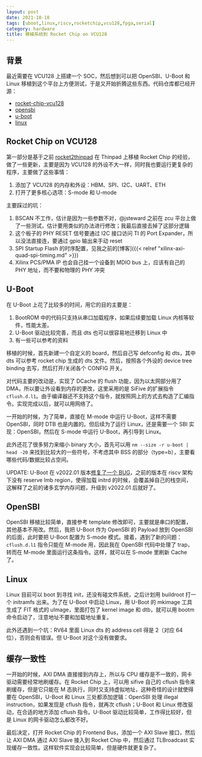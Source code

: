 ```yaml
---
layout: post
date: 2021-10-18
tags: [uboot,linux,riscv,rocketchip,vcu128,fpga,serial]
category: hardware
title: 移植系统到 Rocket Chip on VCU128
---
```


## 背景

最近需要在 VCU128 上搭建一个 SOC，然后想到可以把 OpenSBI、U-Boot 和 Linux 移植到这个平台上方便测试，于是又开始折腾这些东西。代码仓库都已经开源：

- [rocket-chip-vcu128](https://github.com/jiegec/rocket-chip-vcu128)
- [opensbi](https://github.com/jiegec/opensbi/tree/rocket-chip-vcu128)
- [u-boot](https://github.com/jiegec/u-boot/tree/rocket-chip-vcu128)
- [linux](https://github.com/jiegec/linux/tree/rocket-chip-vcu128)

## Rocket Chip on VCU128

第一部分是基于之前 [rocket2thinpad](https://github.com/jiegec/rocket2thinpad) 在 Thinpad 上移植 Rocket Chip 的经验，做了一些更新，主要是因为 VCU128 的外设不大一样，同时我也要运行更复杂的程序，主要做了这些事情：

1. 添加了 VCU128 的内存和外设：HBM、SPI、I2C、UART、ETH
2. 打开了更多核心选项：S-mode 和 U-mode

主要踩过的坑：

1. BSCAN 不工作，估计是因为一些参数不对，@jsteward 之前在 zcu 平台上做了一些测试，估计要用类似的办法进行修改；我最后直接去掉了这部分逻辑
2. 这个板子的 PHY RESET 信号要通过 I2C 接口访问 TI 的 Port Expander，所以没法直接连，要通过 gpio 输出来手动 reset
3. SPI Startup Flash 的时序配置，见我之前的[博客]({{< relref "xilinx-axi-quad-spi-timing.md" >}})
4. Xilinx PCS/PMA IP 也会自己挂一个设备到 MDIO bus 上，应该有自己的 PHY 地址，而不要和物理的 PHY 冲突

## U-Boot

在 U-Boot 上花了比较多的时间，用它的目的主要是：

1. BootROM 中的代码只支持从串口加载程序，如果后续要加载 Linux 内核等软件，性能太差。
2. U-Boot 驱动比较完善，而且 dts 也可以很容易地迁移到 Linux 中
3. 有一些可以参考的资料

移植的时候，首先新建一个自定义的 board，然后自己写 defconfig 和 dts，其中 dts 可以参考 rocket chip 生成的 dts 文件。然后，按照各个外设的 device tree binding 去写，然后打开/关闭各个 CONFIG 开关。

对代码主要的改动是，实现了 DCache 的 flush 功能，因为以太网部分用了 DMA，所以要让外设看到内存的更改，这里采用的是 SiFive 的扩展指令 `cflush.d.l1`。由于编译器还不支持这个指令，就按照网上的方式去构造了汇编指令。实现完成以后，就可以用网络了。

一开始的时候，为了简单，直接在 M-mode 中运行 U-Boot，这样不需要 OpenSBI，同时 DTB 也是内置的。但后续为了运行 Linux，还是需要一个 SBI 实现：OpenSBI，然后在 S-mode 中运行 U-Boot，再引导到 Linux。

此外还花了很多努力来缩小 binary 大小，首先可以用 `nm --size -r u-boot | head -20` 来找到比较大的一些符号，不考虑其中 BSS 的部分（type=b），主要看哪些代码/数据比较占空间。

UPDATE: U-Boot 在 v2022.01 版本[修复了一个 BUG](https://github.com/u-boot/u-boot/commit/eeaa3fe65270758ab0bdb1515e14f9bf936d3a25)，之前的版本在 riscv 架构下没有 reserve lmb region，使得加载 initrd 的时候，会覆盖掉自己的栈空间，这解释了之前的诸多玄学内存问题，升级到 v2022.01 后就好了。

## OpenSBI

OpenSBI 移植比较简单，直接参考 template 修改即可，主要就是串口的配置，其他基本不用改。然后，我把 U-Boot 作为 OpenSBI 的 Payload 放到 OpenSBI 的后面，此时要把 U-Boot 配置为 S-mode 模式。接着，遇到了新的问题：`cflush.d.l1` 指令只能在 M-mode 用，因此我在 OpenSBI 代码中处理了 trap，转而在 M-mode 里面运行这条指令。这样，就可以在 S-mode 里刷新 Cache 了。

## Linux

Linux 目前可以 boot 到寻找 init，还没有碰文件系统，之后计划用 buildroot 打一个 initramfs 出来。为了在 U-Boot 中启动 Linux，用 U-Boot 的 mkimage 工具生成了 FIT 格式的 uImage，里面打包了 kernel image 和 dtb，就可以用 bootm 命令启动了，注意地址不要和加载地址重复。

此外还遇到一个坑：RV64 里面 Linux dts 的 address cell 得是 2（对应 64 位），否则会有错误。但 U-Boot 对这个没有做要求。

## 缓存一致性

一开始的时候，AXI DMA 直接接到内存上，所以与 CPU 缓存是不一致的，网卡驱动需要经常地刷缓存。在 Rocket Chip 上，可以用 sifive 自己的 cflush 指令来刷缓存，但是它只能在 M 态执行，同时又支持虚拟地址，这种奇怪的设计就使得要在 OpenSBI，U-Boot 和 Linux 三处都添加逻辑：OpenSBI 处理 illegal instruction，如果发现是 cflush 指令，就再次 cflush；U-Boot 和 Linux 修改驱动，在合适的地方添加 cflush 指令。U-Boot 驱动比较简单，工作得比较好，但是 Linux 的网卡驱动怎么都改不好。

最后决定，打开 Rocket Chip 的 Frontend Bus，添加一个 AXI Slave 接口，然后让 AXI DMA 通过 AXI Slave 接入到 Rocket Chip 中，然后通过 TLBroadcast 实现缓存一致性。这样软件实现会比较简单，但是硬件就更复杂了。
